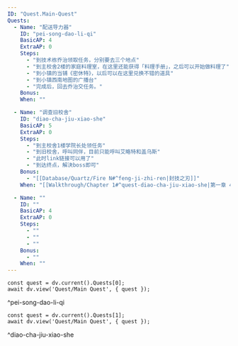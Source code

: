 ```yaml
---
ID: "Quest.Main-Quest"
Quests:
  - Name: "配送导力器"
    ID: "pei-song-dao-li-qi"
    BasicAP: 4
    ExtraAP: 0
    Steps:
      - "到技术栋乔治领取任务，分别要去三个地点"
      - "到主校舍2楼的家庭料理室，在这里还能获得「料理手册」，之后可以开始做料理了"
      - "到小镇的当铺《密休特》，以后可以在这里兑换不错的道具"
      - "到小镇西南地图的广播台"
      - "完成后，回去乔治交任务。"
    Bonus:
    When: ""

  - Name: "调查旧校舍"
    ID: "diao-cha-jiu-xiao-she"
    BasicAP: 5
    ExtraAP: 0
    Steps:
      - "到主校舍1楼学院长处领任务"
      - "到旧校舍，呼叫同伴，目前只能呼叫艾略特和盖乌斯"
      - "此时link链接可以用了"
      - "到达终点，解決boss即可"
    Bonus:
      - "[[Database/Quartz/Fire N#^feng-ji-zhi-ren|封技之刃]]"
    When: "[[Walkthrough/Chapter 1#^quest-diao-cha-jiu-xiao-she|第一章 4/18]]"

  - Name: ""
    ID: ""
    BasicAP: 4
    ExtraAP: 0
    Steps:
      - ""
      - ""
      - ""
    Bonus:
      - ""
    When: ""
---
```

```dataviewjs
const quest = dv.current().Quests[0];
await dv.view('Quest/Main Quest', { quest });
```
^pei-song-dao-li-qi

```dataviewjs
const quest = dv.current().Quests[1];
await dv.view('Quest/Main Quest', { quest });
```
^diao-cha-jiu-xiao-she
